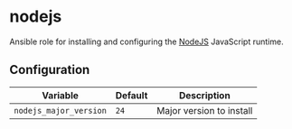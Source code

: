 # nodejs

Ansible role for installing and configuring the [NodeJS](https://nodejs.org/en) JavaScript runtime.

## Configuration

| Variable                | Default  | Description              |
| ----------------------- | -------- | ------------------------ |
| `nodejs_major_version`  | `24`     | Major version to install |
